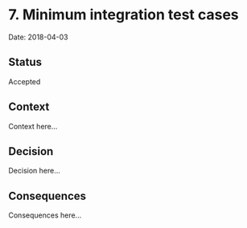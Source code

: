 # 7. Minimum integration test cases

Date: 2018-04-03

## Status

Accepted

## Context

Context here...

## Decision

Decision here...

## Consequences

Consequences here...
